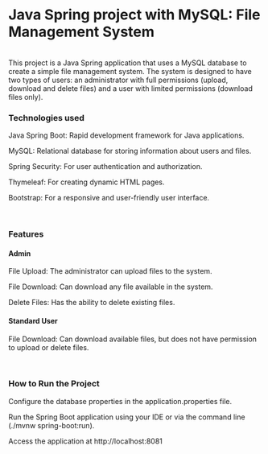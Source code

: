 <h1>Java Spring project with MySQL: File Management System</h1>

<br>
This project is a Java Spring application that uses a MySQL database to create a simple file management system. The system is designed to have two types of users: an administrator with full permissions (upload, download and delete files) and a user with limited permissions (download files only).

<h3>Technologies used</h3>

<p>Java Spring Boot: Rapid development framework for Java applications.</p>
<p>MySQL: Relational database for storing information about users and files.</p>
<p>Spring Security: For user authentication and authorization.</p>
<p>Thymeleaf: For creating dynamic HTML pages.</p>
<p></p>Bootstrap: For a responsive and user-friendly user interface.</p>
<br>

<h3>Features</h3>

<h4>Admin</h4>

<p>File Upload: The administrator can upload files to the system.</p>
<p>File Download: Can download any file available in the system.</p>
<p></p>Delete Files: Has the ability to delete existing files.</p>

<h4>Standard User</h4>

<p>File Download: Can download available files, but does not have permission to upload or delete files.</p>

<br>
<h3>How to Run the Project</h3>

<p>Configure the database properties in the application.properties file.</p>
<p>Run the Spring Boot application using your IDE or via the command line (./mvnw spring-boot:run).</p>
<p>Access the application at http://localhost:8081 </p>
